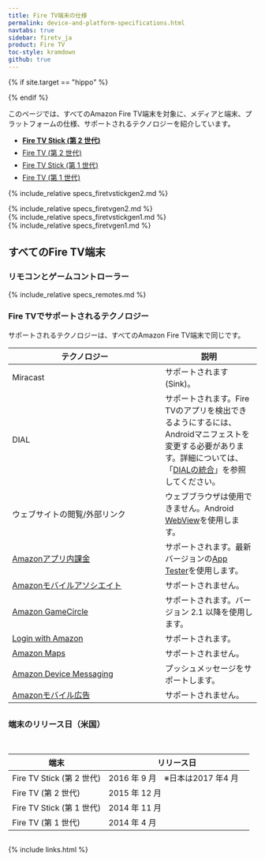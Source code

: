 ```yaml
---
title: Fire TV端末の仕様
permalink: device-and-platform-specifications.html
navtabs: true
sidebar: firetv_ja
product: Fire TV
toc-style: kramdown
github: true
---
```


{% if site.target == "hippo" %}
<style>
ul#profileTabs.nav.nav-tabs li {
    margin: 5px;
}

ul#profileTabs.nav:after, ul#profileTabs.nav:before {
    display: inline-table !important;
    margin-bottom: 40px;
}

ul#profileTabs.nav-tabs>li.active>a, ul#profileTabs.nav-tabs>li.active>a:focus, ul#profileTabs.nav-tabs>li.active>a:hover {
font-weight: bold;
}

@media screen and (min-color-index:0) and(-webkit-min-device-pixel-ratio:0)
{ @media {
ul#profileTabs.nav.nav:after, ul#profileTabs.nav.nav:before {
    display: inline-table !important;
    margin-bottom: 48px;
}
}}

table.grid {
margin-bottom: 30px;
}
</style>

<!--[if IE]>
<style>
    ul#profileTabs.nav:after, ul#profileTabs.nav:before {
        display: inline-table !important;
        margin-bottom: 48px;
    }
</style>
<![endif]-->

<style>
@media all and (-ms-high-contrast: none), (-ms-high-contrast: active) {
    ul#profileTabs.nav:after, ul#profileTabs.nav:before {
        display: inline-table !important;
        margin-bottom: 48px;
    }
}
</style>
{% endif %}

このページでは、すべてのAmazon Fire TV端末を対象に、メディアと端末、プラットフォームの仕様、サポートされるテクノロジーを紹介しています。

<ul id="profileTabs" class="nav nav-tabs">
   <li class="active"><a class="noCrossRef" href="#firetvstickgen2" data-toggle="tab">Fire TV Stick (第 2 世代)</a></li>
    <li><a class="noCrossRef" href="#firetvgen2" data-toggle="tab">Fire TV (第 2 世代)</a></li>
    <li><a class="noCrossRef" href="#firetvstickgen1" data-toggle="tab">Fire TV Stick (第 1 世代)</a></li>
    <li><a class="noCrossRef" href="#firetvgen1" data-toggle="tab">Fire TV (第 1 世代)</a></li>
</ul>

  <div class="tab-content">

<div role="tabpanel" class="tab-pane active" id="firetvstickgen2">

{% include_relative specs_firetvstickgen2.md %}
</div>

<div role="tabpanel" class="tab-pane" id="firetvgen2">
{% include_relative specs_firetvgen2.md %}
</div>


<div role="tabpanel" class="tab-pane" id="firetvstickgen1">
{% include_relative specs_firetvstickgen1.md %}
</div>

<div role="tabpanel" class="tab-pane" id="firetvgen1">
{% include_relative specs_firetvgen1.md %}
</div>
</div>

## すべてのFire TV端末

### リモコンとゲームコントローラー

{% include_relative specs_remotes.md %}

### Fire TVでサポートされるテクノロジー

サポートされるテクノロジーは、すべてのAmazon Fire TV端末で同じです。

<table class="grid">
   <colgroup>
      <col width="40%" />
      <col width="25%" />
   </colgroup>
  <thead>
    <tr>
      <th>テクノロジー</th>
      <th>説明</th>
    </tr>
  </thead>
  <tbody>
    <tr>
      <td>Miracast</td>
      <td>サポートされます (Sink)。</td>
    </tr>
    <tr>
      <td>DIAL</td>
      <td>サポートされます。Fire TVのアプリを検出できるようにするには、Androidマニフェストを変更する必要があります。詳細については、「<a href="dial-integration.html">DIALの統合</a>」を参照してください。</td>
    </tr>
    <tr>
      <td>ウェブサイトの閲覧/外部リンク</td>
      <td>ウェブブラウザは使用できません。Android <a href="http://developer.android.com/reference/android/webkit/WebView.html">WebView</a>を使用します。</td>
    </tr>
    <tr>
      <td><a href="https://developer.amazon.com/public/apis/earn/in-app-purchasing">Amazonアプリ内課金</a></td>
      <td>サポートされます。最新バージョンの<a href="https://developer.amazon.com/public/apis/earn/in-app-purchasing/docs-v2/installing-and-configuring-app-tester">App Tester</a>を使用します。</td>
    </tr>
    <tr>
      <td><a href="https://developer.amazon.com/public/apis/earn/mobile-associates">Amazonモバイルアソシエイト</a></td>
      <td>サポートされません。</td>
    </tr>
    <tr>
      <td><a href="https://developer.amazon.com/public/apis/engage/gamecircle">Amazon GameCircle</a></td>
      <td>サポートされます。バージョン 2.1 以降を使用します。</td>
    </tr>
    <tr>
      <td><a href="http://login.amazon.com/">Login with Amazon</a></td>
      <td>サポートされます。</td>
    </tr>
    <tr>
      <td><a href="https://developer.amazon.com/public/apis/experience/maps">Amazon Maps</a></td>
      <td>サポートされません。</td>
    </tr>
    <tr>
      <td><a href="https://developer.amazon.com/public/apis/engage/device-messaging">Amazon Device Messaging</a></td>
      <td>プッシュメッセージをサポートします。</td>
    </tr>
    <tr>
      <td><a href="https://developer.amazon.com/public/apis/earn/mobile-ads">Amazonモバイル広告</a></td>
      <td>サポートされません。</td>
    </tr>
  </tbody>
</table>

### 端末のリリース日（米国）

<table class="grid">
   <colgroup>
      <col width="40%" />
      <col width="60%" />
   </colgroup>
  <thead>
    <tr>
      <th>端末</th>
      <th>リリース日</th>
    </tr>
  </thead>
  <tbody>
    <tr>
      <td>Fire TV Stick (第 2 世代) </td>
      <td>2016 年 9 月　※日本は2017 年4 月 </td>
    </tr>
    <tr>
      <td>Fire TV (第 2 世代)  </td>
      <td>2015 年 12 月</td>
    </tr>
    <tr>
      <td>Fire TV Stick (第 1 世代) </td>
      <td> 2014 年 11 月</td>
    </tr>
    <tr>
      <td>Fire TV (第 1 世代)</td>
      <td>2014 年 4 月</td>
    </tr>
  </tbody>
</table>

{% include links.html %}
